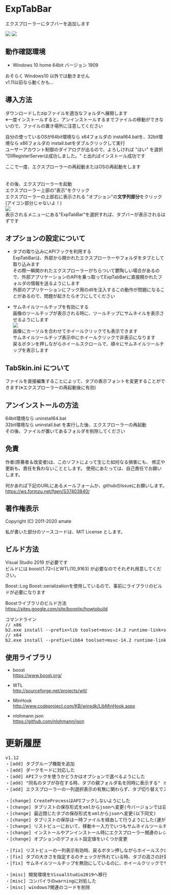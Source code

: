 ﻿# ExpTabBar

エクスプローラーにタブバーを追加します

![](https://raw.githubusercontent.com/amate/ExpTabBar/images/images/ExpTabBar_Dark.jpg) ![](https://raw.githubusercontent.com/amate/ExpTabBar/images/images/ExpTabBar_Light.jpg)

## 動作確認環境
- Windows 10 home 64bit バージョン 1909

おそらく Windows10 以外では動きません  
v1.11以前なら動くかも…

## 導入方法

ダウンロードしたzipファイルを適当なフォルダへ展開します  
※一度インストールすると、アンインストールするまでファイルの移動ができないので、ファイルの置き場所に注意してください  

自分の使っているOSが64bit環境なら x64フォルダの install64.batを、32bit環境なら x86フォルダの install.batをダブルクリックして実行  
ユーザーアカウント制御のダイアログが出るので、よろしければ "はい" を選択  
"DllRegisterServerは成功しました。" と出ればインストール成功です

ここで一度、エクスプローラーの再起動またはOSの再起動をします  
　

その後、エクスプローラーを起動  
エクスプローラー上部の"表示"をクリック  
エクスプローラーの上部右に表示される "オプション"の**文字列部分**をクリック(アイコン部分じゃないよ！)  
![](https://raw.githubusercontent.com/amate/ExpTabBar/images/images/Install_OptionSelectPoint.jpg)  
表示されるメニューにある"ExpTabBar"を選択すれば、タブバーが表示されるはずです

## オプションの設定について

- タブの取り込みにAPIフックを利用する  
ExpTabBarは、外部から開かれたエクスプローラーやフォルダをタブとして取り込みます  
その際一瞬開かれたエクスプローラーがちらついて鬱陶しい場合があるので、外部アプリケーションのAPIを乗っ取ってExpTabBarに直接開かれたフォルダの情報を送るようにします  
外部のアプリケーションにフック用のdllを注入するこの動作が問題になることがあるので、問題が起きたらオフにしてください

- サムネイルツールチップを有効にする  
画像のツールチップが表示される時に、ツールチップにサムネイルを表示させるようにします  
![](https://raw.githubusercontent.com/amate/ExpTabBar/images/images/ThumbnailTooltip_sample1.jpg)  
画像にカーソルを合わせてホイールクリックでも表示できます  
サムネイルツールチップ表示中にホイールクリックで非表示になります  
戻るボタンを押しながらホイールスクロールで、順々にサムネイルツールチップを表示します  

## TabSkin.ini について
ファイルを直接編集することによって、タブの表示フォントを変更することができます(※エクスプローラーの再起動後に有効)

## アンインストールの方法
64bit環境なら uninstall64.bat  
32bit環境なら uninstall.bat を実行した後、エクスプローラーの再起動  
その後、ファイルが置いてあるフォルダを削除してください

## 免責
作者(原著者＆改変者)は、このソフトによって生じた如何なる損害にも、
修正や更新も、責任を負わないこととします。
使用にあたっては、自己責任でお願いします。
 
何かあれば下記のURLにあるメールフォームか、githubのIssueにお願いします。　　
https://ws.formzu.net/fgen/S37403840/

## 著作権表示
Copyright (C) 2011-2020 amate

私が書いた部分のソースコードは、MIT License とします。

## ビルド方法
Visual Studio 2019 が必要です  
ビルドには boost(1.72~)とWTL(10_9163) が必要なのでそれぞれ用意してください。

Boost::Log Boost::serializationを使用しているので、事前にライブラリのビルドが必要になります

Boostライブラリのビルド方法
https://sites.google.com/site/boostjp/howtobuild

 <pre>
コマンドライン
// x86
b2.exe install --prefix=lib toolset=msvc-14.2 runtime-link=static --with-thread --with-date_time --with-timer --with-log --with-serialization
// x64
b2.exe install --prefix=lib64 toolset=msvc-14.2 runtime-link=static address-model=64 --with-thread --with-date_time --with-timer --with-log --with-serialization
</pre>

## 使用ライブラリ

- boost  
https://www.boost.org/

- WTL  
http://sourceforge.net/projects/wtl/

- MinHook  
http://www.codeproject.com/KB/winsdk/LibMinHook.aspx

- nlohmann json   
https://github.com/nlohmann/json



# 更新履歴

<pre>
v1.12
・[add] タブグループ機能を追加
・[add] ダークモードに対応した
・[add] APIフックを使うかどうかはオプションで選べるようにした
・[add] "同名のタブが存在する時、タブの親フォルダ名を同時に表示する" オプションを追加
・[add] エクスプローラーの一列選択表示の有無に関わらず、タブ切り替えでスクロール位置の復元ができるようになった(アイコンと詳細表示に限る)

・[change] CreateProcessはAPIフックしないようにした
・[change] タブリストの保存形式をxmlからjsonへ変更(今バージョンでは自動的にjsonに変換して保存するが、次回のバージョンからは自動変換機能は消す予定)
・[change] 最近閉じたタブの保存形式をxmlからjsonへ変更(以下同文)
・[change] タブリストの保存は一時ファイルを経由して行うようにした(運が悪いとタブリストが消滅する事への対策)
・[change] リストビューにおいて、移動キー入力でいつもサムネイルツールチップが表示されていたのを、サムネイルツールチップが表示されている時だけ選択画像を切り替えて表示するようにした
・[change] インストールやアンインストール時にエクスプローラー関連のレジストリキーを変更するのをやめた
・[change] オプションのデフォルト設定値をいくつか変更

・[fix] リストビューの一列表示有効時、戻るボタン押しながらホイールスクロールで画像切り替えを実行した場合、マウスホバーでサムネイルツールチップが表示されなくなるバグを修正
・[fix] タブの大きさを指定するのチェックが外れている時、タブの高さの計算がおかしかったのを修正
・[fix] サムネイルツールチップを無効にしているのに、ホイールクリックでサムネイルツールチップが表示されてしまうのを修正

・[misc] 開発環境をVisualStudio2019へ移行
・[misc] コンパイラのwarningに対処した
・[misc] windows7関連のコードを削除


</pre>
